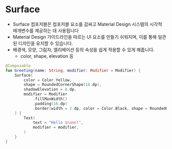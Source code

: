 # Surface
- Surface 컴포저블은 컴포저블 요소를 감싸고 Material Design 시스템의 시각적 매개변수를 제공하는 데 사용됩니다
- Material Design 가이드라인을 따르는 UI 요소를 만들기 쉬워지며, 이를 통해 일관된 디자인을 유지할 수 있습니다.
- 배경색, 모양, 그림자, 엘리베이션 등의 속성을 쉽게 적용할 수 있게 해줍니다.
  - color, shape, elevation 등
 
```kotlin
@Composable
fun Greeting(name: String, modifier: Modifier = Modifier) {
    Surface(
        color = Color.Yellow,
        shape = RoundedCornerShape(16.dp),
        shadowElevation = 8.dp,
        modifier = Modifier
            .fillMaxWidth()
            .padding(16.dp)
            .border(width = 2.dp, color = Color.Black, shape = RoundedCornerShape(8.dp))
    ) {
        Text(
            text = "Hello $name!",
            modifier = modifier,
        )
    }
}
```
